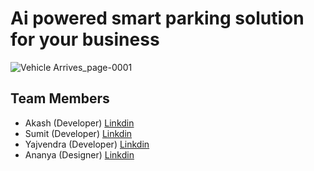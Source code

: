 
# Ai powered smart parking solution for your business

![Vehicle Arrives_page-0001](https://github.com/user-attachments/assets/b5d7b3db-0f6f-46d8-9205-cd1a268b68e8)

## Team Members

- Akash (Developer) [Linkdin](https://www.linkedin.com/in/akash-kumar-kumawat/)
- Sumit (Developer) [Linkdin](https://www.linkedin.com/in/sumit-jangir-056057253/)
- Yajvendra (Developer) [Linkdin](https://www.linkedin.com/in/yajvendrasaini/)
- Ananya (Designer) [Linkdin](https://www.linkedin.com/in/ananya-pandey-b9801b239/)
